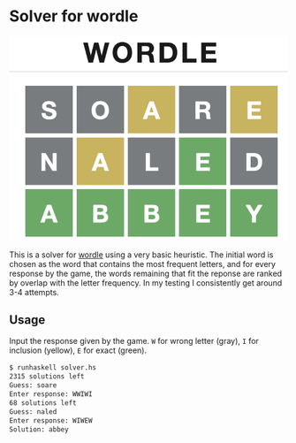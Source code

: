 # Solver for wordle

![Solved](./solved.png)

This is a solver for [wordle](https://www.powerlanguage.co.uk/wordle/)
using a very basic heuristic.  The initial word is chosen as the word
that contains the most frequent letters, and for every response by the
game, the words remaining that fit the reponse are ranked by overlap
with the letter frequency.  In my testing I consistently get around
3-4 attempts.

## Usage
Input the response given by the game.  `W` for wrong letter (gray),
`I` for inclusion (yellow), `E` for exact (green).

```
$ runhaskell solver.hs
2315 solutions left
Guess: soare
Enter response: WWIWI
68 solutions left
Guess: naled
Enter response: WIWEW
Solution: abbey
```
